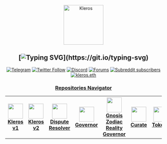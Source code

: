 <span align="center">
  <p align="center">
    <a href="https://kleros.io">
      <img alt="Kleros" src="https://github.com/kleros/court/blob/master/public/icon-512.png?raw=true" width="128">
    </a>
  </p>

[![Typing SVG](https://readme-typing-svg.demolab.com?font=Fira+Code&duration=2000&pause=500&color=8421F5&multiline=true&width=190&lines=Just+use+Kleros!)](https://git.io/typing-svg)
---

[![Telegram](https://img.shields.io/badge/Telegram-black?logo=telegram&logoColor=white)](https://t.me/kleros)
[![Twitter Follow](https://img.shields.io/twitter/follow/kleros_io?color=black&label=Twitter&logo=twitter&logoColor=white&style=plastic)](https://twitter.com/@kleros_io)
[![Discord](https://img.shields.io/discord/833691260472393729?color=black&label=discord&logo=discord&logoColor=white)](https://discord.gg/MhXQGCyHd9)
[![Forums](https://img.shields.io/discourse/posts?label=Forums&color=black&logo=discourse&server=https%3A%2F%2Fforum.kleros.io)](https://forum.kleros.io/)
[![Subreddit subscribers](https://img.shields.io/reddit/subreddit-subscribers/kleros?color=black&label=Reddit&logo=reddit&logoColor=white)](https://www.reddit.com/r/Kleros/)
[![kleros.eth](https://img.shields.io/static/v1?label=&message=kleros.eth&color=black&logo=ethereum&logoColor=white)](https://etherscan.io/enslookup-search?search=kleros.eth)

<h3>
  <a href="https://github.com/kleros/.github/blob/master/profile/NAVIGATOR.md">
    Repositories Navigator
  </a>
</h3>

<table>
  <tr>
    <th>
      <a href="https://github.com/search?q=org%3Akleros+topic%3Akleros-v1">
        <img src="https://raw.githubusercontent.com/kleros/.github/master/assets/kleros-symbol.svg" width="48">
        <br/>
        <b>Kleros v1<b/>
      </a>
    </th>
    <th>
      <a href="https://github.com/search?q=org%3Akleros+topic%3Akleros-v2">
        <img src="https://raw.githubusercontent.com/kleros/.github/master/assets/kleros-symbol.svg" width="48">
        <br/>
        <b>Kleros v2<b/>
      </a>
    </th>
    <th>
      <a href="https://github.com/search?q=org%3Akleros+topic%3Adispute-resolver">
        <img src="https://raw.githubusercontent.com/kleros/.github/master/assets/symbol-dispute-resolver.svg" width="48">
        <br/>
        <b>Dispute Resolver<b/>
      </a>
    </th>
    </th>
    <th>
      <a href="https://github.com/search?q=org%3Akleros+topic%3Agovernor">
        <img src="https://raw.githubusercontent.com/kleros/.github/master/assets/governor.png" width="48">
        <br/>
        <b>Governor<b/>
      </a>
    </th>
    <th>
      <a href="https://github.com/search?q=org%3Akleros+topic%3Agnosis-zodiac-reality-governor">
        <img src="https://raw.githubusercontent.com/kleros/.github/master/assets/governor.png" width="48">
        <br/>
        <b>Gnosis Zodiac</br>Reality Governor<b/>
      </a>
    </th>
    <th>
      <a href="https://github.com/search?q=org%3Akleros+topic%3AGeneralized-Curated-List">
        <img src="https://raw.githubusercontent.com/kleros/.github/master/assets/symbol-curate.svg" width="48">
        <br/>
        <b>Curate<b/>
      </a>
    </th>
    <th>
      <a href="https://github.com/search?q=org%3Akleros+topic%3AToken-List">
        <img src="https://raw.githubusercontent.com/kleros/.github/master/assets/symbol-t2cr.svg" width="48">
        <br/>
        <b>Tokens<b/>
      </a>
    </th>
    <th>
      <a href="https://github.com/search?q=org%3Akleros+topic%3Amoderate">
        <img src="https://raw.githubusercontent.com/kleros/.github/master/assets/symbol-moderate.svg" width="48">
        <br/>
        <b>Moderate<b/>
      </a>
    </th>
    <th>
      <a href="https://github.com/search?q=org%3Akleros+topic%3AReality">
        <img src="https://raw.githubusercontent.com/kleros/.github/master/assets/symbol-oracle.svg" width="48">
        <br/>
        <b>Reality Oracle<b/>
      </a>
    </th>
    <th>
      <a href="https://github.com/search?q=org%3Akleros+topic%3ALinguo">
        <img src="https://raw.githubusercontent.com/kleros/.github/master/assets/symbol-linguo.svg" width="48">
        <br/>
        <b>Linguo<b/>
      </a>
    </th>
    <th>
      <a href="https://github.com/search?q=org%3Akleros+topic%3AEscrow">
        <img src="https://raw.githubusercontent.com/kleros/.github/master/assets/symbol-escrow.svg" width="48">
        <br/>
        <b>Escrow<b/>
      </a>
    </th>
    <th>
      <a href="https://github.com/search?q=org%3Aproof-of-humanity">
        <img src="https://raw.githubusercontent.com/kleros/.github/master/assets/poh-logo.svg" width="48">
        <br/>
        <b>Proof of Humanity<b/>
      </a>
    </th>
    <th>
      <a href="https://github.com/search?q=user%3Aandreimvp+proof-of-humanity">
        <img src="https://raw.githubusercontent.com/kleros/.github/master/assets/poh-logo.svg" width="48">
        <br/>
        <b>Proof of Humanity v2<b/>
      </a>
    </th>
  </tr>
</table>

</span>

